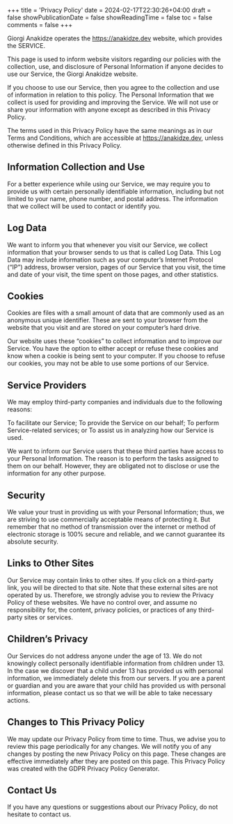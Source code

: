 +++
title = 'Privacy Policy'
date = 2024-02-17T22:30:26+04:00
draft = false
showPublicationDate = false 
showReadingTime = false 
toc = false 
comments = false 
+++

Giorgi Anakidze operates the https://anakidze.dev website, which provides the SERVICE.

This page is used to inform website visitors regarding our policies with the collection, use, and disclosure of Personal Information if anyone decides to use our Service, the Giorgi Anakidze website.

If you choose to use our Service, then you agree to the collection and use of information in relation to this policy. The Personal Information that we collect is used for providing and improving the Service. We will not use or share your information with anyone except as described in this Privacy Policy.

The terms used in this Privacy Policy have the same meanings as in our Terms and Conditions, which are accessible at https://anakidze.dev, unless otherwise defined in this Privacy Policy.

## Information Collection and Use

For a better experience while using our Service, we may require you to provide us with certain personally identifiable information, including but not limited to your name, phone number, and postal address. The information that we collect will be used to contact or identify you.

## Log Data

We want to inform you that whenever you visit our Service, we collect information that your browser sends to us that is called Log Data. This Log Data may include information such as your computer’s Internet Protocol (“IP”) address, browser version, pages of our Service that you visit, the time and date of your visit, the time spent on those pages, and other statistics.

## Cookies

Cookies are files with a small amount of data that are commonly used as an anonymous unique identifier. These are sent to your browser from the website that you visit and are stored on your computer’s hard drive.

Our website uses these “cookies” to collect information and to improve our Service. You have the option to either accept or refuse these cookies and know when a cookie is being sent to your computer. If you choose to refuse our cookies, you may not be able to use some portions of our Service.

## Service Providers

We may employ third-party companies and individuals due to the following reasons:

To facilitate our Service;
To provide the Service on our behalf;
To perform Service-related services; or
To assist us in analyzing how our Service is used.

We want to inform our Service users that these third parties have access to your Personal Information. The reason is to perform the tasks assigned to them on our behalf. However, they are obligated not to disclose or use the information for any other purpose.

## Security

We value your trust in providing us with your Personal Information; thus, we are striving to use commercially acceptable means of protecting it. But remember that no method of transmission over the internet or method of electronic storage is 100% secure and reliable, and we cannot guarantee its absolute security.

## Links to Other Sites

Our Service may contain links to other sites. If you click on a third-party link, you will be directed to that site. Note that these external sites are not operated by us. Therefore, we strongly advise you to review the Privacy Policy of these websites. We have no control over, and assume no responsibility for, the content, privacy policies, or practices of any third-party sites or services.

## Children’s Privacy

Our Services do not address anyone under the age of 13. We do not knowingly collect personally identifiable information from children under 13. In the case we discover that a child under 13 has provided us with personal information, we immediately delete this from our servers. If you are a parent or guardian and you are aware that your child has provided us with personal information, please contact us so that we will be able to take necessary actions.

## Changes to This Privacy Policy

We may update our Privacy Policy from time to time. Thus, we advise you to review this page periodically for any changes. We will notify you of any changes by posting the new Privacy Policy on this page. These changes are effective immediately after they are posted on this page. This Privacy Policy was created with the GDPR Privacy Policy Generator.

## Contact Us

If you have any questions or suggestions about our Privacy Policy, do not hesitate to contact us.
